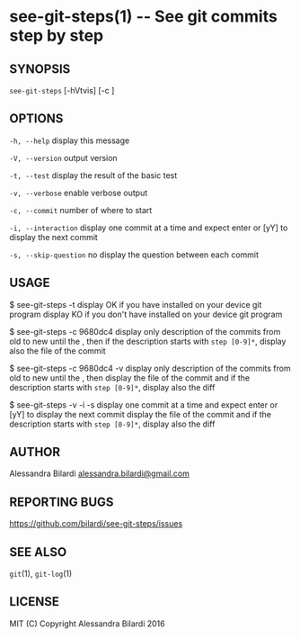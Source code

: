 see-git-steps(1) -- See git commits step by step
=================================

## SYNOPSIS

`see-git-steps` [-hVtvis] [-c <commit>]

## OPTIONS

  `-h, --help`              display this message

  `-V, --version`           output version

  `-t, --test`              display the result of the basic test

  `-v, --verbose`           enable verbose output

  `-c, --commit`            number of <commit> where to start

  `-i, --interaction`       display one commit at a time and expect enter or [yY] to display the next commit

  `-s, --skip-question`     no display the question between each commit

## USAGE

  $ see-git-steps -t
    display OK if you have installed on your device git program
    display KO if you don't have installed on your device git program

  $ see-git-steps -c 9680dc4
    display only description of the commits from old to new until the <commit>,
    then if the description starts with `step [0-9]*`, display also the file of the commit

  $ see-git-steps -c 9680dc4 -v
    display only description of the commits from old to new until the <commit>,
    then display the file of the commit and if the description starts with `step [0-9]*`, display also the diff

  $ see-git-steps -v -i -s
    display one commit at a time and expect enter or [yY] to display the next commit
    display the file of the commit and if the description starts with `step [0-9]*`, display also the diff

## AUTHOR

  Alessandra Bilardi <alessandra.bilardi@gmail.com>

## REPORTING BUGS

  https://github.com/bilardi/see-git-steps/issues

## SEE ALSO

  `git`(1), `git-log`(1)

## LICENSE

  MIT (C) Copyright Alessandra Bilardi 2016

